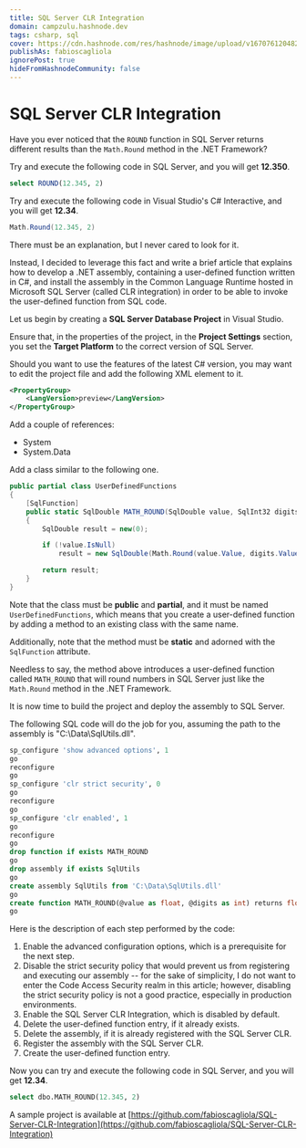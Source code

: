 ```yaml
---
title: SQL Server CLR Integration
domain: campzulu.hashnode.dev
tags: csharp, sql
cover: https://cdn.hashnode.com/res/hashnode/image/upload/v1670761204821/1E2EV1Iel.jpeg
publishAs: fabioscagliola
ignorePost: true
hideFromHashnodeCommunity: false
---
```


# SQL Server CLR Integration

Have you ever noticed that the `ROUND` function in SQL Server returns different results than the `Math.Round` method in the .NET Framework?

Try and execute the following code in SQL Server, and you will get **12.350**.

```sql
select ROUND(12.345, 2)
```

Try and execute the following code in Visual Studio's C# Interactive, and you will get **12.34**.

```csharp
Math.Round(12.345, 2)
```

There must be an explanation, but I never cared to look for it.

Instead, I decided to leverage this fact and write a brief article that explains how to develop a .NET assembly, containing a user-defined function written in C#, and install the assembly in the Common Language Runtime hosted in Microsoft SQL Server (called CLR integration) in order to be able to invoke the user-defined function from SQL code.

Let us begin by creating a **SQL Server Database Project** in Visual Studio.

Ensure that, in the properties of the project, in the **Project Settings** section, you set the **Target Platform** to the correct version of SQL Server.

Should you want to use the features of the latest C# version, you may want to edit the project file and add the following XML element to it.

```xml
<PropertyGroup>
    <LangVersion>preview</LangVersion>
</PropertyGroup>
```

Add a couple of references:

- System
- System.Data

Add a class similar to the following one.

```csharp
public partial class UserDefinedFunctions
{
    [SqlFunction]
    public static SqlDouble MATH_ROUND(SqlDouble value, SqlInt32 digits)
    {
        SqlDouble result = new(0);

        if (!value.IsNull)
            result = new SqlDouble(Math.Round(value.Value, digits.Value));

        return result;
    }
}
```

Note that the class must be **public** and **partial**, and it must be named `UserDefinedFunctions`, which means that you create a user-defined function by adding a method to an existing class with the same name.

Additionally, note that the method must be **static** and adorned with the `SqlFunction` attribute.

Needless to say, the method above introduces a user-defined function called `MATH_ROUND` that will round numbers in SQL Server just like the `Math.Round` method in the .NET Framework.

It is now time to build the project and deploy the assembly to SQL Server.

The following SQL code will do the job for you, assuming the path to the assembly is "C:\Data\SqlUtils.dll".

```sql
sp_configure 'show advanced options', 1
go
reconfigure
go
sp_configure 'clr strict security', 0
go
reconfigure
go
sp_configure 'clr enabled', 1
go
reconfigure
go
drop function if exists MATH_ROUND
go
drop assembly if exists SqlUtils
go
create assembly SqlUtils from 'C:\Data\SqlUtils.dll'
go
create function MATH_ROUND(@value as float, @digits as int) returns float external name SqlUtils.UserDefinedFunctions.MATH_ROUND
go
```

Here is the description of each step performed by the code:

1.  Enable the advanced configuration options, which is a prerequisite for the next step.
2.  Disable the strict security policy that would prevent us from registering and executing our assembly -- for the sake of simplicity, I do not want to enter the Code Access Security realm in this article; however, disabling the strict security policy is not a good practice, especially in production environments.
3.  Enable the SQL Server CLR Integration, which is disabled by default.
4.  Delete the user-defined function entry, if it already exists.
5.  Delete the assembly, if it is already registered with the SQL Server CLR.
6.  Register the assembly with the SQL Server CLR.
7.  Create the user-defined function entry.

Now you can try and execute the following code in SQL Server, and you will get **12.34**.

```sql
select dbo.MATH_ROUND(12.345, 2)
```

A sample project is available at [https://github.com/fabioscagliola/SQL-Server-CLR-Integration](https://github.com/fabioscagliola/SQL-Server-CLR-Integration)
